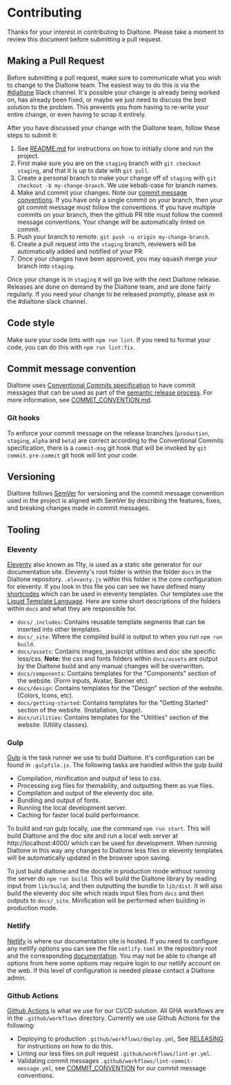 # Contributing

Thanks for your interest in contributing to Dialtone. Please take a moment to review this document before submitting a pull request.

## Making a Pull Request

Before submitting a pull request, make sure to communicate what you wish to change to the Dialtone team. The easiest way to do this is via the [#dialtone](https://dialpad.slack.com/messages/dialtone/) Slack channel. It's possible your change is already being worked on, has already been fixed, or maybe we just need to discuss the best solution to the problem. This prevents you from having to re-write your entire change, or even having to scrap it entirely.

After you have discussed your change with the Dialtone team, follow these steps to submit it:

1. See [README.md](../README.md) for instructions on how to initially clone and run the project.
2. First make sure you are on the `staging` branch with `git checkout staging`, and that it is up to date with `git pull`.
3. Create a personal branch to make your change off of `staging` with `git checkout -b my-change-branch`. We use kebab-case for branch names.
4. Make and commit your changes. Note our [commit message conventions](COMMIT_CONVENTION.md). If you have only a single commit on your branch, then your git commit message must follow the conventions. If you have multiple commits on your branch, then the github PR title must follow the commit message conventions. Your change will be automatically linted on commit.
5. Push your branch to remote. `git push -u origin my-change-branch`.
6. Create a pull request into the `staging` branch, reviewers will be automatically added and notified of your PR.
7. Once your changes have been approved, you may squash merge your branch into `staging`.

Once your change is in `staging` it will go live with the next Dialtone release. Releases are done on demand by the Dialtone team, and are done fairly regularly. If you need your change to be released promptly, please ask in the #dialtone slack channel.

## Code style

Make sure your code lints with `npm run lint`. If you need to format your code, you can do this with `npm run lint:fix`.

## Commit message convention

Dialtone uses [Conventional Commits specification](https://www.conventionalcommits.org/en/v1.0.0/) to have commit messages that can be used as part of the [semantic release process](RELEASING.md). For more information, see [COMMIT_CONVENTION.md](COMMIT_CONVENTION.md).

### Git hooks

To enforce your commit message on the release branches (`production`, `staging`, `alpha` and `beta`) are correct according to the Conventional Commits specification, there is a `commit-msg` git hook that will be invoked by `git commit`.
`pre-commit` git hook will lint your code.

## Versioning

Dialtone follows [SemVer](https://semver.org/) for versioning and the commit message convention used in the project is aligned with SemVer by describing the features, fixes, and breaking changes made in commit messages.

## Tooling

### Eleventy

[Eleventy](https://www.11ty.dev/) also known as 11ty, is used as a static site generator for our documentation site. Eleventy's root folder is within the folder `docs` in the Dialtone repository. `.eleventy.js` within this folder is the core configuration for eleventy. If you look in this file you can see we have defined many [shortcodes](https://www.11ty.dev/docs/shortcodes/) which can be used in eleventy templates. Our templates use the [Liquid Template Language](https://www.11ty.dev/docs/languages/liquid/). Here are some short descriptions of the folders within `docs` and what they are responsible for.

- `docs/_includes`: Contains reusable template segments that can be inserted into other templates.
- `docs/_site`: Where the compiled build is output to when you run `npm run build`.
- `docs/assets`: Contains images, javascript utilities and doc site specific less/css. **Note:** the css and fonts folders within `docs/assets` are output by the Dialtone build and any manual changes will be overwritten.
- `docs/components`: Contains templates for the "Components" section of the website. (Form inputs, Avatar, Banner etc).
- `docs/design`: Contains templates for the "Design" section of the website. (Colors, Icons, etc).
- `docs/getting-started`: Contains templates for the "Getting Started" section of the website. (Installation, Usage).
- `docs/utilities`: Contains templates for the "Utilities" section of the website. (Utility classes).

### Gulp

[Gulp](https://gulpjs.com/) is the task runner we use to build Dialtone. It's configuration can be found in `.gulpfile.js`. The following tasks are handled within the gulp build

- Compilation, minification and output of less to css.
- Processing svg files for themability, and outputting them as vue files.
- Compilation and output of the eleventy doc site.
- Bundling and output of fonts.
- Running the local development server.
- Caching for faster local build performance.

To build and run gulp locally, use the command `npm run start`. This will build Dialtone and the doc site and run a local web server at http://localhost:4000/ which can be used for development. When running Dialtone in this way any changes to Dialtone less files or eleventy templates will be automatically updated in the browser upon saving.

To just build dialtone and the docsite in production mode without running the server do `npm run build`. This will build the Dialtone library by reading input from `lib/build`, and then outputting the bundle to `lib/dist`. It will also build the eleventy doc site which reads input files from `docs` and then outputs to `docs/_site`. Minification will be performed when building in production mode.

### Netlify

[Netlify](https://www.netlify.com/) is where our documentation site is hosted. If you need to configure any netlify options you can see the file `netlify.toml` in the repository root and the corresponding [documentation](https://docs.netlify.com/configure-builds/file-based-configuration/). You may not be able to change all options from here some options may require login to our netlify account on the web. If this level of configuration is needed please contact a Dialtone admin.

### Github Actions

[Github Actions](https://docs.github.com/en/actions) is what we use for our CI/CD solution. All GHA workflows are in the `.github/workflows` directory. Currently we use Github Actions for the following:

- Deploying to production `.github/workflows/deploy.yml`, See [RELEASING](RELEASING.md) for instructions on how to do this.
- Linting our less files on pull request `.github/workflows/lint-pr.yml`.
- Validating commit messages `.github/workflows/lint-commit-message.yml`, see [COMMIT_CONVENTION](COMMIT_CONVENTION.md) for our commit message conventions.
